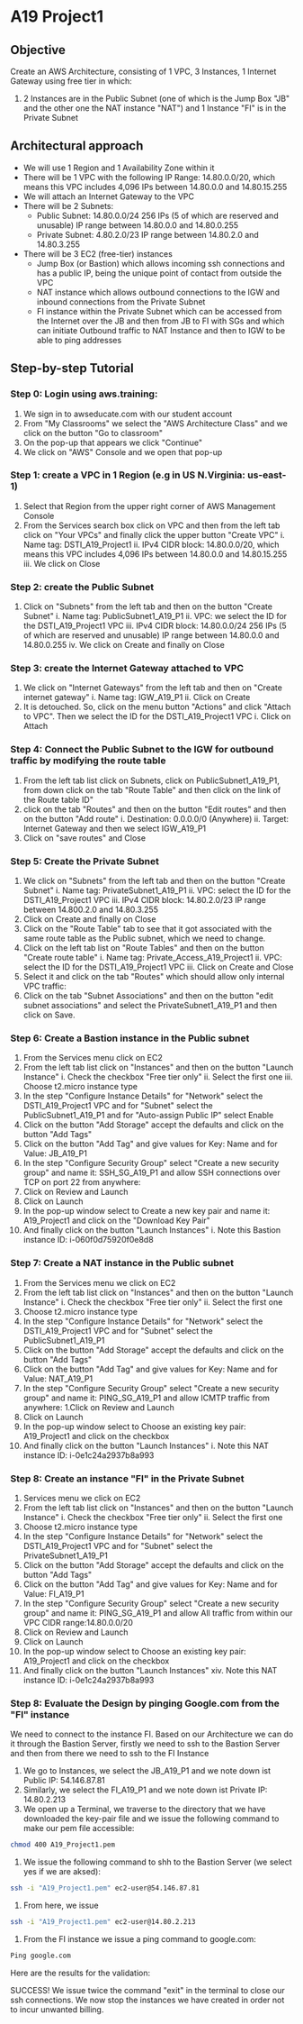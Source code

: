 # A19 Project1
## Objective 
Create an AWS Architecture, consisting of 1 VPC, 3 Instances, 1 Internet Gateway using free tier in which:
1. 2 Instances are in the Public Subnet (one of which is the Jump Box "JB" and the other one the NAT instance "NAT") and 1 Instance "FI" is in the Private Subnet

## Architectural approach
* We will use 1 Region and 1 Availability Zone within it
* There will be 1 VPC with the following IP Range: 14.80.0.0/20, which means this VPC includes 4,096 IPs between 14.80.0.0 and 14.80.15.255
* We will attach an Internet Gateway to the VPC
* There will be 2 Subnets:
    * Public Subnet: 14.80.0.0/24 256 IPs (5 of which are reserved and unusable) IP range between 14.80.0.0 and 14.80.0.255
    * Private Subnet: 4.80.2.0/23 IP range between 14.80.2.0 and 14.80.3.255
* There will be 3 EC2 (free-tier) instances
    * Jump Box (or Bastion) which allows incoming ssh connections and has a public IP, being the unique point of contact from outside the VPC
    * NAT instance which allows outbound connections to the IGW and inbound connections from the Private Subnet
    * FI instance within the Private Subnet which can be accessed from the Internet over the JB and then from JB to FI with SGs and which can initiate Outbound traffic to NAT Instance and then to IGW to be able to ping addresses

## Step-by-step Tutorial
### Step 0: Login using aws.training:
1. We sign in to awseducate.com with our student account
1. From "My Classrooms" we select the "AWS Architecture Class" and we click on the button "Go to classroom"
1. On the pop-up that appears we click "Continue"
1. We click on "AWS" Console and we open that pop-up

### Step 1: create a VPC in 1 Region (e.g in US N.Virginia: us-east-1)
1. Select that Region from the upper right corner of AWS Management Console
2. From the Services search box click on VPC and then from the left tab click on "Your VPCs" and finally click the upper button "Create VPC"
	i. Name tag: DSTI_A19_Project1
    ii. IPv4 CIDR block: 14.80.0.0/20, which means this VPC includes 4,096 IPs between 14.80.0.0 and 14.80.15.255
	iii. We click on Close
### Step 2: create the Public Subnet
1. Click on "Subnets" from the left tab and then on the button "Create Subnet"
    i. Name tag: PublicSubnet1_A19_P1
	ii. VPC: we select the ID for the DSTI_A19_Project1 VPC
	iii. IPv4 CIDR block: 14.80.0.0/24 256 IPs (5 of which are reserved and unusable) IP range between 14.80.0.0 and 14.80.0.255
	iv. We click on Create and finally on Close

### Step 3: create the Internet Gateway	attached to VPC		
1. We click on "Internet Gateways" from the left tab and then on "Create internet gateway"
i. Name tag:  IGW_A19_P1
ii. Click on Create
1. It is detouched.  So, click on the menu button "Actions" and click "Attach to VPC". Then we select the ID for the DSTI_A19_Project1 VPC
i. Click on Attach

### Step 4: Connect the Public Subnet to the IGW for outbound traffic by modifying the route table
1. From the left tab list click on Subnets, click on PublicSubnet1_A19_P1, from down click on the tab "Route Table" and then click on the  link of the Route table ID"
1. click on the tab "Routes" and then on the button "Edit routes" and then on the button "Add route"
i. Destination: 0.0.0.0/0 (Anywhere)
ii. Target: Internet Gateway and then we select  IGW_A19_P1
1. Click on "save routes" and Close

### Step 5: Create the Private Subnet
1. We click on "Subnets" from the left tab and then on the button "Create Subnet"
i. Name tag: PrivateSubnet1_A19_P1
ii. VPC: select the ID for the DSTI_A19_Project1 VPC
iii. IPv4 CIDR block: 14.80.2.0/23 IP range between 14.800.2.0 and 14.80.3.255
1. Click on Create and finally on Close
1. Click on the "Route Table" tab to see that it got associated with the same route table as the Public subnet, which we need to change.
1. Click on the left tab list on "Route Tables" and then on the button "Create route table"
i. Name tag: Private_Access_A19_Project1
ii. VPC: select the ID for the DSTI_A19_Project1 VPC
iii. Click on Create and Close
1. Select it and click on the tab "Routes" which should allow only internal VPC traffic:
1. Click on the tab "Subnet Associations" and then on the button "edit subnet associations" and select the PrivateSubnet1_A19_P1 and then click on Save.

### Step 6: Create a Bastion instance in the Public subnet
1. From the Services menu click on EC2
2. From the left tab list click on "Instances" and then on the button "Launch Instance"
i. Check the checkbox "Free tier only"
ii. Select the first one
iii. Choose t2.micro instance type
1. In the step "Configure Instance Details" for "Network" select the DSTI_A19_Project1 VPC and for "Subnet" select the PublicSubnet1_A19_P1 and for "Auto-assign Public IP" select Enable
1.  Click on the button "Add Storage" accept the defaults and click on the button "Add Tags"
1. Click on the button "Add Tag" and give values for Key: Name and for Value:  JB_A19_P1
1. In the step "Configure Security Group" select "Create a new security group" and name it: SSH_SG_A19_P1 and allow SSH connections over TCP on port 22 from anywhere:
1. Click on Review and Launch
1. Click on Launch
1. In the pop-up window select to Create a new key pair and name it: A19_Project1 and click on the "Download Key Pair"
1. And finally click on the button "Launch Instances"
i. Note this Bastion instance ID: i-060f0d75920f0e8d8

### Step 7: Create a NAT instance in the Public subnet
1. From the Services menu we click on EC2
1. From the left tab list click on "Instances" and then on the button "Launch Instance"
i. Check the checkbox "Free tier only"
ii. Select the first one
1. Choose t2.micro instance type
1. In the step "Configure Instance Details" for "Network" select the DSTI_A19_Project1 VPC and for "Subnet" select the PublicSubnet1_A19_P1
1. Click on the button "Add Storage" accept the defaults and click on the button "Add Tags"
1. Click on the button "Add Tag" and give values for Key: Name and for Value:  NAT_A19_P1
1. In the step "Configure Security Group" select "Create a new security group" and name it: PING_SG_A19_P1 and allow ICMTP traffic from anywhere:
1.Click on Review and Launch
1. Click on Launch
1. In the pop-up window select to Choose an existing key pair: A19_Project1 and click on the checkbox
1. And finally click on the button "Launch Instances"
i. Note this NAT instance ID: i-0e1c24a2937b8a993 
		
### Step 8: Create an instance "FI" in the Private Subnet
1. Services menu we click on EC2
1. From the left tab list click on "Instances" and then on the button "Launch Instance"
i. Check the checkbox "Free tier only"
ii. Select the first one
1. Choose t2.micro instance type
1. In the step "Configure Instance Details" for "Network" select the DSTI_A19_Project1 VPC and for "Subnet" select the PrivateSubnet1_A19_P1
1. Click on the button "Add Storage" accept the defaults and click on the button "Add Tags"
1. Click on the button "Add Tag" and give values for Key: Name and for Value:  FI_A19_P1
1. In the step "Configure Security Group" select "Create a new security group" and name it: PING_SG_A19_P1 and allow All traffic from within our VPC CIDR range:14.80.0.0/20
1. Click on Review and Launch
1. Click on Launch
1. In the pop-up window select to Choose an existing key pair: A19_Project1 and click on the checkbox
1. And finally click on the button "Launch Instances"
		xiv. Note this NAT instance ID: i-0e1c24a2937b8a993 

### Step 8: Evaluate the Design by pinging Google.com from the "FI" instance
We need to connect to the instance FI. Based on our Architecture we can do it through the Bastion Server, firstly we need to ssh to the Bastion Server and then from there we need to ssh to the FI Instance
1. We go to Instances, we select the JB_A19_P1 and we note down ist Public IP: 54.146.87.81
1. Similarly, we select the FI_A19_P1 and we note down ist Private IP: 14.80.2.213
1. We open up a Terminal, we traverse to the directory that we have downloaded the key-pair file and we issue the following command to make our pem file accessible:
```sh
chmod 400 A19_Project1.pem
```
1. We issue the following command to shh to the Bastion Server (we select yes if we are aksed):
```sh 
ssh -i "A19_Project1.pem" ec2-user@54.146.87.81
```
1. From here, we issue
```sh
ssh -i "A19_Project1.pem" ec2-user@14.80.2.213
```
1. From the FI instance we issue a ping command to google.com:
```sh
Ping google.com
```
			
Here are the results for the validation:
			
SUCCESS!
We issue twice the command "exit" in the terminal to close our ssh connections.
We now stop the instances we have created in order not to incur unwanted billing.
